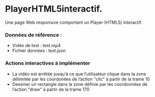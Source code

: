 # PlayerHTML5interactif.
Une page Web responsive comportant un Player (HTML5) interactif.

### Données de référence :
  * Vidéo de test : test.mp4
  * Fichier données : test.json

### Actions interactives à implémenter 
  * La vidéo est arrêtée jusqu’à ce que l’utilisateur clique dans la zone délimitée par les coordonées de l’action "clic" à partir de la trame 10
  * Dessiner un rectangle dans la zone définie par les coordonnées de l’action "draw" à partir de la trame 170
